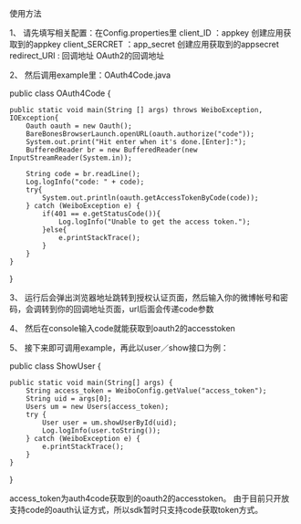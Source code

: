 使用方法

1、 请先填写相关配置：在Config.properties里 client_ID ：appkey 创建应用获取到的appkey client_SERCRET ：app_secret 创建应用获取到的appsecret redirect_URI : 回调地址 OAuth2的回调地址

2、 然后调用example里：OAuth4Code.java

public class OAuth4Code {

	public static void main(String [] args) throws WeiboException, IOException{
		Oauth oauth = new Oauth();
		BareBonesBrowserLaunch.openURL(oauth.authorize("code"));
		System.out.print("Hit enter when it's done.[Enter]:");
		BufferedReader br = new BufferedReader(new InputStreamReader(System.in));

		String code = br.readLine();
		Log.logInfo("code: " + code);
		try{
			System.out.println(oauth.getAccessTokenByCode(code));
		} catch (WeiboException e) {
			if(401 == e.getStatusCode()){
				Log.logInfo("Unable to get the access token.");
			}else{
				e.printStackTrace();
			}
		}
	}
}

3、 运行后会弹出浏览器地址跳转到授权认证页面，然后输入你的微博帐号和密码，会调转到你的回调地址页面，url后面会传递code参数

4、 然后在console输入code就能获取到oauth2的accesstoken

5、 接下来即可调用example，再此以user／show接口为例：

public class ShowUser {

	public static void main(String[] args) {
		String access_token = WeiboConfig.getValue("access_token");
		String uid = args[0];
		Users um = new Users(access_token);
		try {
			User user = um.showUserById(uid);
			Log.logInfo(user.toString());
		} catch (WeiboException e) {
			e.printStackTrace();
		}
	}
}

access_token为auth4code获取到的oauth2的accesstoken。
由于目前只开放支持code的oauth认证方式，所以sdk暂时只支持code获取token方式。


